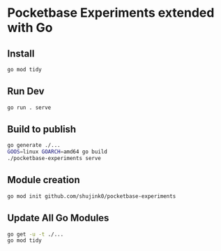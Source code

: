 
# Pocketbase Experiments extended with Go

## Install

```bash
go mod tidy
```

## Run Dev

```bash
go run . serve
```

## Build to publish

```bash
go generate ./...
GOOS=linux GOARCH=amd64 go build
./pocketbase-experiments serve
```

## Module creation
```bash
go mod init github.com/shujink0/pocketbase-experiments
```

## Update All Go Modules
```bash
go get -u -t ./...
go mod tidy
```
